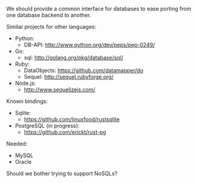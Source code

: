 We should provide a common interface for databases to ease porting from one database backend to another.

Similar projects for other languages:

* Python:
  * DB-API: http://www.python.org/dev/peps/pep-0249/ 
* Go:
  * sql: http://golang.org/pkg/database/sql/
* Ruby:
  * DataObjects: https://github.com/datamapper/do
  * Sequel: http://sequel.rubyforge.org/
* Node.js:
  * http://www.sequelizejs.com/

Known bindings:

* Sqlite:
  * https://github.com/linuxfood/rustsqlite 
* PostgreSQL (in progress):
  * https://github.com/erickt/rust-pg

Needed:

* MySQL
* Oracle

Should we bother trying to support NoSQLs?